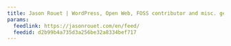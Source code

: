 ```yaml
---
title: Jason Rouet | WordPress, Open Web, FOSS contributor and misc. geek experiments.
params:
  feedlink: https://jasonrouet.com/en/feed/
  feedid: d2b99b4a735d3a256be32a8334bef717
---
```

